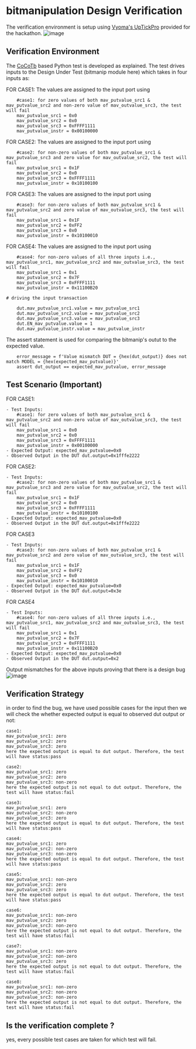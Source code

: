 # bitmanipulation Design Verification
The verification environment is setup using [Vyoma's UpTickPro](https://vyomasystems.com) provided for the hackathon.
![image](https://user-images.githubusercontent.com/30209235/182022570-64dd2114-e07a-482c-81a4-d44f27ef530d.png)

## Verification Environment
The [CoCoTb](https://www.cocotb.org/) based Python test is developed as explained. The test drives inputs to the Design Under Test (bitmanip module here) which takes in four inputs as:

FOR CASE1:
The values are assigned to the input port using 
```
    #case1: for zero values of both mav_putvalue_src1 & mav_putvalue_src2 and non-zero value of mav_outvalue_src3, the test will fail
    mav_putvalue_src1 = 0x0
    mav_putvalue_src2 = 0x0
    mav_putvalue_src3 = 0xFFFF1111
    mav_putvalue_instr = 0x00100000
```

FOR CASE2:
The values are assigned to the input port using 
```
    #case2: for non-zero values of both mav_putvalue_src1 & mav_putvalue_src3 and zero value for mav_outvalue_src2, the test will fail
    mav_putvalue_src1 = 0x1F
    mav_putvalue_src2 = 0x0
    mav_putvalue_src3 = 0xFFFF1111
    mav_putvalue_instr = 0x10100100
```

FOR CASE3:
The values are assigned to the input port using 
```
    #case3: for non-zero values of both mav_putvalue_src1 & mav_putvalue_src2 and zero value of mav_outvalue_src3, the test will fail
    mav_putvalue_src1 = 0x1F
    mav_putvalue_src2 = 0xFF2
    mav_putvalue_src3 = 0x0
    mav_putvalue_instr = 0x10100010
```

FOR CASE4:
The values are assigned to the input port using 
```
    #case4: for non-zero values of all three inputs i.e., mav_putvalue_src1, mav_putvalue_src2 and mav_outvalue_src3, the test will fail
    mav_putvalue_src1 = 0x1
    mav_putvalue_src2 = 0x7F
    mav_putvalue_src3 = 0xFFFF1111
    mav_putvalue_instr = 0x11100B20
```
    # driving the input transaction
```
    dut.mav_putvalue_src1.value = mav_putvalue_src1
    dut.mav_putvalue_src2.value = mav_putvalue_src2
    dut.mav_putvalue_src3.value = mav_putvalue_src3
    dut.EN_mav_putvalue.value = 1
    dut.mav_putvalue_instr.value = mav_putvalue_instr
```
    
The assert statement is used for comparing the bitmanip's outut to the expected value.
```
    error_message = f'Value mismatch DUT = {hex(dut_output)} does not match MODEL = {hex(expected_mav_putvalue)}'
    assert dut_output == expected_mav_putvalue, error_message
```

## Test Scenario **(Important)**
FOR CASE1:
```
- Test Inputs:
    #case1: for zero values of both mav_putvalue_src1 & mav_putvalue_src2 and non-zero value of mav_outvalue_src3, the test will fail
    mav_putvalue_src1 = 0x0
    mav_putvalue_src2 = 0x0
    mav_putvalue_src3 = 0xFFFF1111
    mav_putvalue_instr = 0x00100000
- Expected Output: expected_mav_putvalue=0x0
- Observed Output in the DUT dut.output=0x1fffe2222
```

FOR CASE2:
```
- Test Inputs:
    #case2: for non-zero values of both mav_putvalue_src1 & mav_putvalue_src3 and zero value for mav_outvalue_src2, the test will fail 
    mav_putvalue_src1 = 0x1F
    mav_putvalue_src2 = 0x0
    mav_putvalue_src3 = 0xFFFF1111
    mav_putvalue_instr = 0x10100100
- Expected Output: expected_mav_putvalue=0x0
- Observed Output in the DUT dut.output=0x1fffe2222
```

FOR CASE3
```
- Test Inputs:
    #case3: for non-zero values of both mav_putvalue_src1 & mav_putvalue_src2 and zero value of mav_outvalue_src3, the test will fail
    mav_putvalue_src1 = 0x1F
    mav_putvalue_src2 = 0xFF2
    mav_putvalue_src3 = 0x0
    mav_putvalue_instr = 0x10100010
- Expected Output: expected_mav_putvalue=0x0
- Observed Output in the DUT dut.output=0x3e
```

FOR CASE4
```
- Test Inputs:
    #case4: for non-zero values of all three inputs i.e., mav_putvalue_src1, mav_putvalue_src2 and mav_outvalue_src3, the test will fail
    mav_putvalue_src1 = 0x1
    mav_putvalue_src2 = 0x7F
    mav_putvalue_src3 = 0xFFFF1111
    mav_putvalue_instr = 0x11100B20
- Expected Output: expected_mav_putvalue=0x0
- Observed Output in the DUT dut.output=0x2
```

Output mismatches for the above inputs proving that there is a design bug
![image](https://user-images.githubusercontent.com/30209235/182044081-968e135e-c5b5-4733-b181-41d646c5887a.png)

## Verification Strategy
in order to find the bug, we have used possible cases for the input then we will check the whether expected output is equal to observed dut output or not:
```
case1:
mav_putvalue_src1: zero
mav_putvalue_src2: zero
mav_putvalue_src3: zero
here the expected output is equal to dut output. Therefore, the test will have status:pass

case2:
mav_putvalue_src1: zero
mav_putvalue_src2: zero
mav_putvalue_src3: non-zero
here the expected output is not equal to dut output. Therefore, the test will have status:fail

case3:
mav_putvalue_src1: zero
mav_putvalue_src2: non-zero
mav_putvalue_src3: zero
here the expected output is equal to dut output. Therefore, the test will have status:pass

case4:
mav_putvalue_src1: zero
mav_putvalue_src2: non-zero
mav_putvalue_src3: non-zero
here the expected output is equal to dut output. Therefore, the test will have status:pass

case5:
mav_putvalue_src1: non-zero
mav_putvalue_src2: zero
mav_putvalue_src3: zero
here the expected output is equal to dut output. Therefore, the test will have status:pass

case6:
mav_putvalue_src1: non-zero
mav_putvalue_src2: zero
mav_putvalue_src3: non-zero
here the expected output is not equal to dut output. Therefore, the test will have status:fail

case7:
mav_putvalue_src1: non-zero
mav_putvalue_src2: non-zero
mav_putvalue_src3: zero
here the expected output is not equal to dut output. Therefore, the test will have status:fail

case8:
mav_putvalue_src1: non-zero
mav_putvalue_src2: non-zero
mav_putvalue_src3: non-zero
here the expected output is not equal to dut output. Therefore, the test will have status:fail
```

## Is the verification complete ?
yes, every possible test cases are taken for which test will fail.
